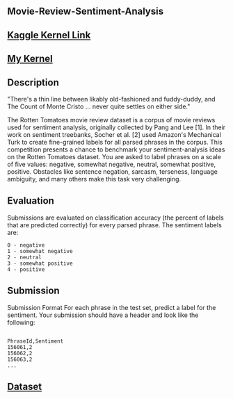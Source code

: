## Movie-Review-Sentiment-Analysis


## [Kaggle Kernel Link](https://www.kaggle.com/c/movie-review-sentiment-analysis-kernels-only)
## [My Kernel](https://www.kaggle.com/aaneloy/movie-review-sentiment-analysis)



## Description
"There's a thin line between likably old-fashioned and fuddy-duddy, and The Count of Monte Cristo ... never quite settles on either side."

The Rotten Tomatoes movie review dataset is a corpus of movie reviews used for sentiment analysis, originally collected by Pang and Lee [1]. In their work on sentiment treebanks, Socher et al. [2] used Amazon's Mechanical Turk to create fine-grained labels for all parsed phrases in the corpus. This competition presents a chance to benchmark your sentiment-analysis ideas on the Rotten Tomatoes dataset. You are asked to label phrases on a scale of five values: negative, somewhat negative, neutral, somewhat positive, positive. Obstacles like sentence negation, sarcasm, terseness, language ambiguity, and many others make this task very challenging.

## Evaluation
Submissions are evaluated on classification accuracy (the percent of labels that are predicted correctly) for every parsed phrase. The sentiment labels are:

```
0 - negative
1 - somewhat negative
2 - neutral
3 - somewhat positive
4 - positive

```

## Submission
Submission Format
For each phrase in the test set, predict a label for the sentiment. Your submission should have a header and look like the following:
```

PhraseId,Sentiment
156061,2
156062,2
156063,2
...
```

## [Dataset](https://github.com/NeloyNSU/Movie-Review-Sentiment-Analysis/tree/master/Dataset)
